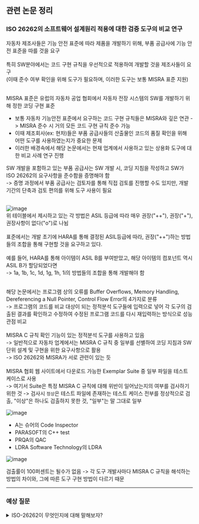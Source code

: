 ## 관련 논문 정리

###  ISO 26262의 소프트웨어 설계원리 적용에 대한 검증 도구의 비교 연구
자동차 제조사들은 기능 안전 표준에 따라 제품을 개발하기 위해, 부품 공급사에 기능 안전 표준을 따를 것을 요구<br>
<br>
특히 SW분야에서는 코드 구현 규칙을 우선적으로 적용하여 개발할 것을 제조사들이 요구<br>
(이때 준수 여부 확인을 위해 도구가 필요하며, 이러한 도구는 보통 MISRA 표준 지원)<br>
<br>

MISRA 표준은 유럽의 자동차 공업 협회에서 자동차 전장 시스템의 SW를 개발하기 위해 정한 코딩 구현 표준
- 보통 자동차 기능안전 표준에서 요구하는 코드 구현 규칙들은 MISRA와 깊은 연관 -> MISRA 준수 시 거의 모든 코드 구현 규칙 준수 가능
- 이때 제조회사(ex: 현차)들은 부품 공급사들의 산출물인 코드의 품질 확인을 위해 어떤 도구를 사용하였는지가 중요한 문제
- 이러한 배경속에서 해당 논문에서는 현재 업계에서 사용하고 있는 상용화 도구에 대한 비교 사례 연구 진행

SW 개발을 포함하고 있는 부품 공급사는 SW 개발 시, 코딩 지침을 작성하고 SW가 ISO 26262의 요구사항을 준수함을 증명해야 함<br>
-> 증명 과정에서 부품 공급사는 검토자를 통해 직접 검토를 진행할 수도 있지만, 개발 기간의 단축과 검토 편의를 위해 도구 사용이 필요<br>
<br>

![image](https://github.com/wookjongkim/solutions/assets/121083077/1554a566-bf57-4878-bbfd-1a1a3a8a51f3)
<br>
위 테이블에서 제시하고 있는 각 방법은 ASIL 등급에 따라 매우 권장("++"), 권장("+"), 권장사항이 없다("o")로 나뉨<br>
<br>
표준에서는 개발 초기에 HARA를 통해 결정된 ASIL등급에 따라, 권장("++")하는 방법들의 조합을 통해 구현할 것을 요구하고 있다.<br>
<br>
예를 들어, HARA를 통해 아이템이 ASIL B를 부여받았고, 해당 아이템의 컴포넌트 역시 ASIL B가 할당되었다면<br> 
-> 1a, 1b, 1c, 1d, 1g, 1h, 1i의 방법들의 조합을 통해 개발해야 함<br>
<br>

해당 논문에서는 프로그램 상의 오류를 Buffer Overflows, Memory Handling, Dereferencing a Null Pointer, Control Flow Error의 4가지로 분류<br>
-> 프로그램의 코드를 비교 대상이 되는 정적분석 도구들에 입력으로 넣어 각 도구의 검출된 결과를 확인하고 수정하여 수정된 프로그램 코드를 다시 재입력하는 방식으로 성능관점 비교<br>
<br>
MISRA C 규칙 확인 기능이 있는 정적분석 도구를 사용하고 있음<br>
-> 일반적으로 자동차 업계에서는 MISRA C 규칙 중 일부를 선별하여 코딩 지침과 SW 단위 설계 및 구현을 위한 요구사항으로 활용<br>
-> ISO 26262와 MISRA가 서로 관련이 있는 듯<br>
<br>
MISRA 협회 웹 사이트에서 다운로드 가능한 Exemplar Suite 중 일부 파일을 테스트 케이스로 사용<br>
-> 여기서 Suite은 특정 MISRA C 규칙에 대해 위반이 일어났는지의 여부를 검사하기 위한 것
-> 검사시 `정상`은 테스트 파일에 존재하는 테스트 케이스 전부를 정상적으로 검출, "이상"은 하나도 검출하지 못한 것, "일부"는 말 그대로 일부

![image](https://github.com/wookjongkim/solutions/assets/121083077/6d49d8cd-0746-43ec-bf8d-f47d6c200a38)
- A는 슈어의 Code Inspector
- PARASOFT의 C++ test
- PRQA의 QAC
- LDRA Software Technology의 LDRA

![image](https://github.com/wookjongkim/solutions/assets/121083077/b99bfacd-d26c-4b0e-a287-300ba7578962)

검출률이 100퍼센트는 될수가 없음
-> 각 도구 개발사마다 MISRA C 규칙을 해석하는 방법의 차이와, 그에 따른 도구 구현 방법이 다르기 때문

---
### 예상 질문

<details markdown = "1">
<summary>ISO-26262이 무엇인지에 대해 말해보자?</summary>

</details>














